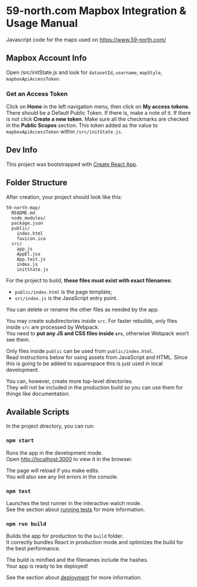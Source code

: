 # 59-north.com Mapbox Integration & Usage Manual

Javascript code for the maps used on https://www.59-north.com/

## Mapbox Account Info

Open /src/initState.js and look for `datasetId`, `username`, `mapStyle`, `mapboxApiAccessToken`.

### Get an Access Token

Click on **Home** in the left navigation menu, then click on **My access tokens**. There should be a Default Public Token. If there is, make a note of it. If there is not click **Create a new token**. Make sure all the checkmarks are checked in the **Public Scopes** section. This token added as the value to `mapboxApiAccessToken` within `/src/initState.js`.

## Dev Info

This project was bootstrapped with [Create React App](https://github.com/facebookincubator/create-react-app).

## Folder Structure

After creation, your project should look like this:

```
59-north-map/
  README.md
  node_modules/
  package.json
  public/
    index.html
    favicon.ico
  src/
    app.js
    AppEl.jsx
    App.test.js
    index.js
    initState.js
```

For the project to build, **these files must exist with exact filenames**:

* `public/index.html` is the page template;
* `src/index.js` is the JavaScript entry point.

You can delete or rename the other files as needed by the app.

You may create subdirectories inside `src`. For faster rebuilds, only files inside `src` are processed by Webpack.<br>
You need to **put any JS and CSS files inside `src`**, otherwise Webpack won’t see them.

Only files inside `public` can be used from `public/index.html`.<br>
Read instructions below for using assets from JavaScript and HTML. Since this is going to be added to squarespace this is just used in local development.

You can, however, create more top-level directories.<br>
They will not be included in the production build so you can use them for things like documentation.

## Available Scripts

In the project directory, you can run:

### `npm start`

Runs the app in the development mode.<br>
Open [http://localhost:3000](http://localhost:3000) to view it in the browser.

The page will reload if you make edits.<br>
You will also see any lint errors in the console.

### `npm test`

Launches the test runner in the interactive watch mode.<br>
See the section about [running tests](#running-tests) for more information.

### `npm run build`

Builds the app for production to the `build` folder.<br>
It correctly bundles React in production mode and optimizes the build for the best performance.

The build is minified and the filenames include the hashes.<br>
Your app is ready to be deployed!

See the section about [deployment](#deployment) for more information.
